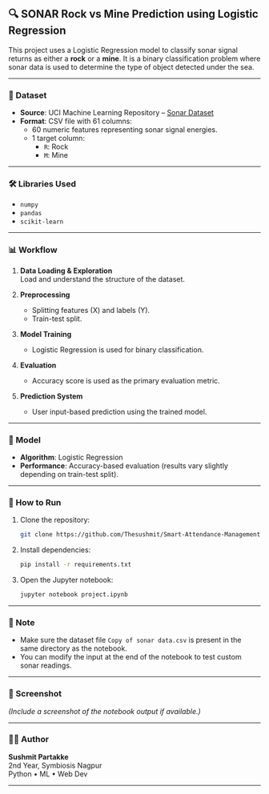 

## 🔍 SONAR Rock vs Mine Prediction using Logistic Regression

This project uses a Logistic Regression model to classify sonar signal returns as either a **rock** or a **mine**. It is a binary classification problem where sonar data is used to determine the type of object detected under the sea.

---

### 📂 Dataset

- **Source**: UCI Machine Learning Repository – [Sonar Dataset](https://archive.ics.uci.edu/ml/datasets/Connectionist+Bench+%28Sonar,+Mines+vs.+Rocks%29)
- **Format**: CSV file with 61 columns:
  - 60 numeric features representing sonar signal energies.
  - 1 target column:
    - `R`: Rock
    - `M`: Mine

---

### 🛠️ Libraries Used

- `numpy`
- `pandas`
- `scikit-learn`

---

### 📊 Workflow

1. **Data Loading & Exploration**  
   Load and understand the structure of the dataset.

2. **Preprocessing**  
   - Splitting features (X) and labels (Y).
   - Train-test split.

3. **Model Training**  
   - Logistic Regression is used for binary classification.

4. **Evaluation**  
   - Accuracy score is used as the primary evaluation metric.

5. **Prediction System**  
   - User input-based prediction using the trained model.

---

### 🧠 Model

- **Algorithm**: Logistic Regression
- **Performance**: Accuracy-based evaluation (results vary slightly depending on train-test split).

---

### 🚀 How to Run

1. Clone the repository:
   ```bash
   git clone https://github.com/Thesushmit/Smart-Attendance-Management
   ```

2. Install dependencies:
   ```bash
   pip install -r requirements.txt
   ```

3. Open the Jupyter notebook:
   ```bash
   jupyter notebook project.ipynb
   ```

---

### 📌 Note

- Make sure the dataset file `Copy of sonar data.csv` is present in the same directory as the notebook.
- You can modify the input at the end of the notebook to test custom sonar readings.

---

### 📸 Screenshot

*(Include a screenshot of the notebook output if available.)*

---

### 🧑‍💻 Author

**Sushmit Partakke**  
2nd Year, Symbiosis Nagpur  
Python • ML • Web Dev  

---

